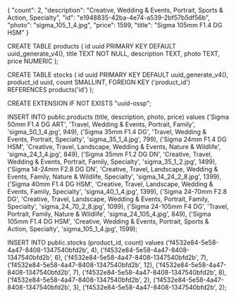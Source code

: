 {
    "count": 2,
    "description": "Creative, Wedding & Events, Portrait, Sports & Action, Specialty",
    "id": "e1948835-42ba-4e74-a539-2bf57b5df56b",
    "photo": "sigma_105_1_4.jpg",
    "price": 1599,
    "title": "Sigma 105mm F1.4 DG HSM"
}

CREATE TABLE products (
    id uuid PRIMARY KEY DEFAULT uuid_generate_v4(),
    title TEXT NOT NULL,
    description TEXT,
    photo TEXT,
    price NUMERIC
);

CREATE TABLE stocks (
    id uuid PRIMARY KEY DEFAULT uuid_generate_v4(),
    product_id uuid,
    count SMALLINT,
    FOREIGN KEY ('product_id') REFERENCES products('id')
);

CREATE EXTENSION IF NOT EXISTS "uuid-ossp";

INSERT INTO public.products (title, description, photo, price) values
('Sigma 50mm F1.4 DG ART', 'Travel, Wedding & Events, Portrait, Family', 'sigma_50_1_4.jpg', 949),
('Sigma 35mm F1.4 DG', 'Travel, Wedding & Events, Portrait, Specialty', 'sigma_35_1_4.jpg', 799),
('Sigma 24mm F1.4 DG HSM', 'Creative, Travel, Landscape, Wedding & Events, Nature & Wildlife', 'sigma_24_1_4.jpg', 849),
('Sigma 35mm F1.2 DG DN', 'Creative, Travel, Wedding & Events, Portrait, Family, Specialty', 'sigma_35_1_2.jpg', 1499),
('Sigma 14-24mm F2.8 DG DN', 'Creative, Travel, Landscape, Wedding & Events, Family, Nature & Wildlife, Specialty', 'sigma_14_24_2_8.jpg', 1399),
('Sigma 40mm F1.4 DG HSM', 'Creative, Travel, Landscape, Wedding & Events, Family, Specialty', 'sigma_40_1_4.jpg', 1399),
('Sigma 24-70mm F2.8 DG', 'Creative, Travel, Landscape, Wedding & Events, Portrait, Family, Specialty', 'sigma_24_70_2_8.jpg', 1099),
('Sigma 24-105mm F4 DG', 'Travel, Portrait, Family, Nature & Wildlife', 'sigma_24_105_4.jpg', 849),
('Sigma 105mm F1.4 DG HSM', 'Creative, Wedding & Events, Portrait, Sports & Action, Specialty', 'sigma_105_1_4.jpg', 1599);

INSERT INTO public.stocks (product_id, count) values
('f4532e84-5e58-4a47-8408-1347540bfd2b', 4),
('f4532e84-5e58-4a47-8408-1347540bfd2b', 6),
('f4532e84-5e58-4a47-8408-1347540bfd2b', 7),
('f4532e84-5e58-4a47-8408-1347540bfd2b', 12),
('f4532e84-5e58-4a47-8408-1347540bfd2b', 7),
('f4532e84-5e58-4a47-8408-1347540bfd2b', 8),
('f4532e84-5e58-4a47-8408-1347540bfd2b', 2),
('f4532e84-5e58-4a47-8408-1347540bfd2b', 3),
('f4532e84-5e58-4a47-8408-1347540bfd2b', 2);
